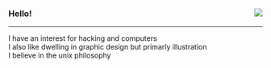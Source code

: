### Hello! <img align=right src="https://komarev.com/ghpvc/?username=mausn1&color=lightgrey"/> 
---
I have an interest for hacking and computers<br />
I also like dwelling in graphic design but primarly illustration<br />
I believe in the unix philosophy

